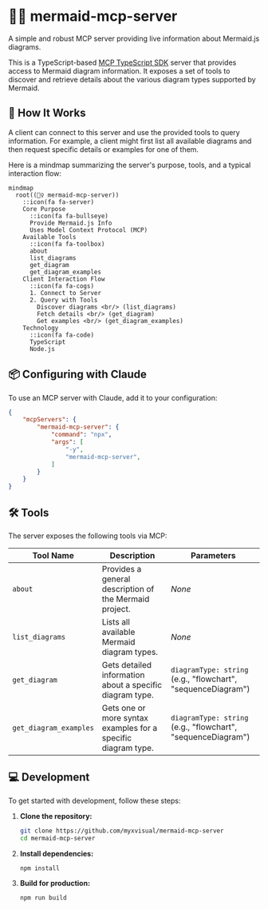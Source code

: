 # 🧜‍♀️ mermaid-mcp-server

A simple and robust MCP server providing live information about Mermaid.js diagrams.

This is a TypeScript-based [MCP TypeScript SDK](https://github.com/modelcontextprotocol/typescript-sdk) server that provides access to Mermaid diagram information. It exposes a set of tools to discover and retrieve details about the various diagram types supported by Mermaid.

## 🚀 How It Works

A client can connect to this server and use the provided tools to query information. For example, a client might first list all available diagrams and then request specific details or examples for one of them.

Here is a mindmap summarizing the server's purpose, tools, and a typical interaction flow:

```mermaid
mindmap
  root((🧜‍♀️ mermaid-mcp-server))
    ::icon(fa fa-server)
    Core Purpose
      ::icon(fa fa-bullseye)
      Provide Mermaid.js Info
      Uses Model Context Protocol (MCP)
    Available Tools
      ::icon(fa fa-toolbox)
      about
      list_diagrams
      get_diagram
      get_diagram_examples
    Client Interaction Flow
      ::icon(fa fa-cogs)
      1. Connect to Server
      2. Query with Tools
        Discover diagrams <br/> (list_diagrams)
        Fetch details <br/> (get_diagram)
        Get examples <br/> (get_diagram_examples)
    Technology
      ::icon(fa fa-code)
      TypeScript
      Node.js
```

## 📦 Configuring with Claude
To use an MCP server with Claude, add it to your configuration:
```json
{
    "mcpServers": {
        "mermaid-mcp-server": {
            "command": "npx",
            "args": [
                "-y",
                "mermaid-mcp-server",
            ]
        }
    }
}
```

## 🛠️ Tools

The server exposes the following tools via MCP:

| Tool Name              | Description                                                          | Parameters                                                              |
| ---------------------- | -------------------------------------------------------------------- | ----------------------------------------------------------------------- |
| `about`                | Provides a general description of the Mermaid project.               | _None_                                                                  |
| `list_diagrams`        | Lists all available Mermaid diagram types.                           | _None_                                                                  |
| `get_diagram`          | Gets detailed information about a specific diagram type.             | `diagramType: string` <br/> (e.g., "flowchart", "sequenceDiagram")      |
| `get_diagram_examples` | Gets one or more syntax examples for a specific diagram type.        | `diagramType: string` <br/> (e.g., "flowchart", "sequenceDiagram")      |

## 💻 Development

To get started with development, follow these steps:

1.  **Clone the repository:**
    ```bash
    git clone https://github.com/myxvisual/mermaid-mcp-server
    cd mermaid-mcp-server
    ```

2.  **Install dependencies:**
    ```bash
    npm install
    ```

3.  **Build for production:**
    ```bash
    npm run build
    ```
